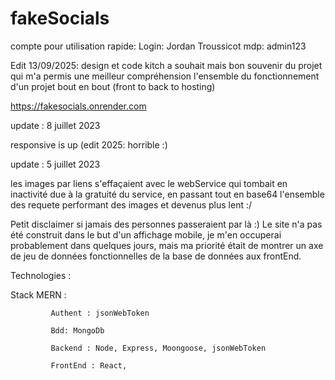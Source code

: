 # fakeSocials
compte pour utilisation rapide: Login: Jordan Troussicot mdp: admin123

Edit 13/09/2025: design et code kitch a souhait mais bon souvenir du projet qui m'a permis 
une meilleur compréhension l'ensemble du fonctionnement d'un projet bout en bout (front to back to hosting)

https://fakesocials.onrender.com

update : 8 juillet 2023

responsive is up (edit 2025: horrible :)

update : 5 juillet 2023

les images par liens s'effaçaient avec le webService qui tombait en inactivité due à la gratuité du service,
en passant tout en base64 l'ensemble des requete performant des images et devenus plus lent :/

Petit disclaimer si jamais des personnes passeraient par là :)
Le site n'a pas été construit dans le but d'un affichage mobile, je m'en occuperai probablement 
dans quelques jours, mais ma priorité était de montrer un axe de jeu de données fonctionnelles de la base de données aux frontEnd.

Technologies : 

Stack MERN : 

             Authent : jsonWebToken

             Bdd: MongoDb 

             Backend : Node, Express, Moongoose, jsonWebToken

             FrontEnd : React, 
